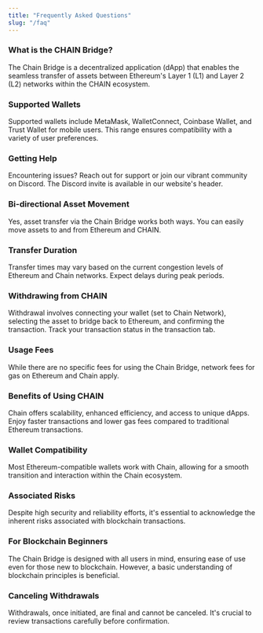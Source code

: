 ```yaml
---
title: "Frequently Asked Questions"
slug: "/faq"
---
```


### What is the CHAIN Bridge?

The Chain Bridge is a decentralized application (dApp) that enables the seamless transfer of assets between Ethereum's Layer 1 (L1) and Layer 2 (L2) networks within the CHAIN ecosystem.

### Supported Wallets

Supported wallets include MetaMask, WalletConnect, Coinbase Wallet, and Trust Wallet for mobile users. This range ensures compatibility with a variety of user preferences.

### Getting Help

Encountering issues? Reach out for support or join our vibrant community on Discord. The Discord invite is available in our website's header.

### Bi-directional Asset Movement

Yes, asset transfer via the Chain Bridge works both ways. You can easily move assets to and from Ethereum and CHAIN.

### Transfer Duration

Transfer times may vary based on the current congestion levels of Ethereum and Chain networks. Expect delays during peak periods.

### Withdrawing from CHAIN

Withdrawal involves connecting your wallet (set to Chain Network), selecting the asset to bridge back to Ethereum, and confirming the transaction. Track your transaction status in the transaction tab.

### Usage Fees

While there are no specific fees for using the Chain Bridge, network fees for gas on Ethereum and Chain apply.

### Benefits of Using CHAIN

Chain offers scalability, enhanced efficiency, and access to unique dApps. Enjoy faster transactions and lower gas fees compared to traditional Ethereum transactions.

### Wallet Compatibility

Most Ethereum-compatible wallets work with Chain, allowing for a smooth transition and interaction within the Chain ecosystem.

### Associated Risks

Despite high security and reliability efforts, it's essential to acknowledge the inherent risks associated with blockchain transactions.

### For Blockchain Beginners

The Chain Bridge is designed with all users in mind, ensuring ease of use even for those new to blockchain. However, a basic understanding of blockchain principles is beneficial.

### Canceling Withdrawals

Withdrawals, once initiated, are final and cannot be canceled. It's crucial to review transactions carefully before confirmation.
